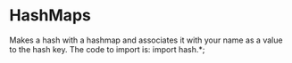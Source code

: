 # HashMaps

Makes a hash with a hashmap and associates it with your name as a value to the hash key. The code to import is: import hash.*;
